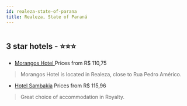 ```yaml
---
id: realeza-state-of-parana
title: Realeza, State of Paraná
---
```


<center><img src="https://static.hotelurbano.com/reservas/prod0/11/11372/5b8d6b6a3fdeb_morangos-hotel.jpg" alt="" /></center>


##  3 star hotels - ⭐️⭐️⭐️

-    [Morangos Hotel ](https://us.hurb.com/hotels/realeza/morangos-hotel-11372?cmp=18055) Prices from R$ 110,75
   > Morangos Hotel is located in Realeza, close to Rua Pedro Américo.
-    [Hotel Sambakia](https://us.hurb.com/hotels/realeza/hotel-sambakia-3920?cmp=18055) Prices from R$ 115,96
   > Great choice of accommodation in Royalty.
